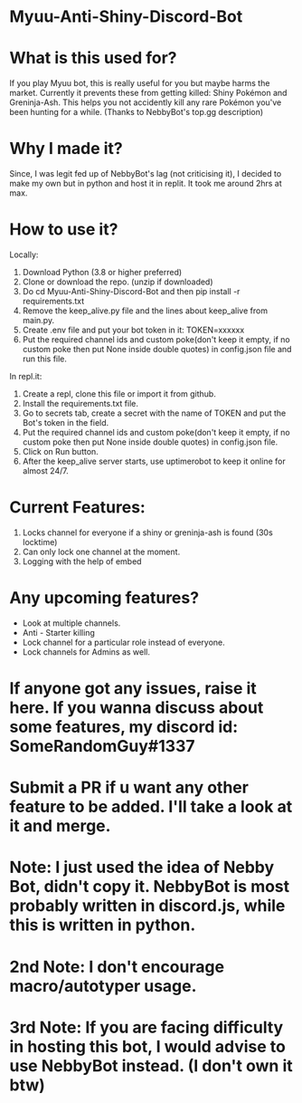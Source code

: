 # Myuu-Anti-Shiny-Discord-Bot

# What is this used for?
If you play Myuu bot, this is really useful for you but maybe harms the market. Currently it prevents these from getting killed: Shiny Pokémon and Greninja-Ash. This helps you not accidently kill any rare Pokémon you've been hunting for a while. (Thanks to NebbyBot's top.gg description)

# Why I made it?
Since, I was legit fed up of NebbyBot's lag (not criticising it), I decided to make my own but in python and host it in replit. It took me around 2hrs at max. 

# How to use it?
Locally:

1. Download Python (3.8 or higher preferred)
2. Clone or download the repo. (unzip if downloaded)
3. Do cd Myuu-Anti-Shiny-Discord-Bot and then pip install -r requirements.txt
4. Remove the keep_alive.py file and the lines about keep_alive from main.py.
5. Create .env file and put your bot token in it: TOKEN=xxxxxx
6. Put the required channel ids and custom poke(don't keep it empty, if no custom poke then put None inside double quotes) in config.json file and run this file.

In repl.it:
1. Create a repl, clone this file or import it from github.
2. Install the requirements.txt file.
3. Go to secrets tab, create a secret with the name of TOKEN and put the Bot's token in the field.
4. Put the required channel ids and custom poke(don't keep it empty, if no custom poke then put None inside double quotes) in config.json file.
5. Click on Run button.
6. After the keep_alive server starts, use uptimerobot to keep it online for almost 24/7.

# Current Features:
1. Locks channel for everyone if a shiny or greninja-ash is found (30s locktime)
2. Can only lock one channel at the moment.
3. Logging with the help of embed

# Any upcoming features?
- Look at multiple channels.
- Anti - Starter killing
- Lock channel for a particular role instead of everyone.
- Lock channels for Admins as well.

# If anyone got any issues, raise it here. If you wanna discuss about some features, my discord id: SomeRandomGuy#1337

# Submit a PR if u want any other feature to be added. I'll take a look at it and merge.

# Note: I just used the idea of Nebby Bot, didn't copy it. NebbyBot is most probably written in discord.js, while this is written in python.
# 2nd Note: I don't encourage macro/autotyper usage.
# 3rd Note: If you are facing difficulty in hosting this bot, I would advise to use NebbyBot instead. (I don't own it btw)

